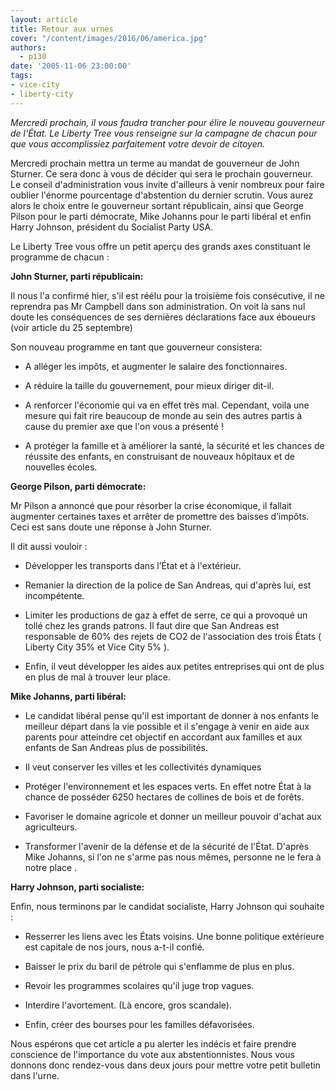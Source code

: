 ```yaml
---
layout: article
title: Retour aux urnes
cover: "/content/images/2016/06/america.jpg"
authors:
  - p130
date: '2005-11-06 23:00:00'
tags:
- vice-city
- liberty-city
---
```


_Mercredi prochain, il vous faudra trancher pour élire le nouveau gouverneur de l'État. Le Liberty Tree vous renseigne sur la campagne de chacun pour que vous accomplissiez parfaitement votre devoir de citoyen._

Mercredi prochain mettra un terme au mandat de gouverneur de John Sturner. Ce sera donc à vous de décider qui sera le prochain gouverneur. Le conseil d'administration vous invite d'ailleurs à venir nombreux pour faire oublier l'énorme pourcentage d'abstention du dernier scrutin. Vous aurez alors le choix entre le gouverneur sortant républicain, ainsi que George Pilson pour le parti démocrate, Mike Johanns pour le parti libéral et enfin Harry Johnson, président du Socialist Party USA.

Le Liberty Tree vous offre un petit aperçu des grands axes constituant le programme de chacun :

**John Sturner, parti républicain:**

Il nous l'a confirmé hier, s'il est réélu pour la troisième fois consécutive, il ne reprendra pas Mr Campbell dans son administration. On voit là sans nul doute les conséquences de ses dernières déclarations face aux éboueurs (voir article du 25 septembre)

Son nouveau programme en tant que gouverneur consistera:

- A alléger les impôts, et augmenter le salaire des fonctionnaires.

- A réduire la taille du gouvernement, pour mieux diriger dit-il.

- A renforcer l'économie qui va en effet très mal. Cependant, voila une mesure qui fait rire beaucoup de monde au sein des autres partis à cause du premier axe que l'on vous a présenté !

- A protéger la famille et à améliorer la santé, la sécurité et les chances de réussite des enfants, en construisant de nouveaux hôpitaux et de nouvelles écoles.

**George Pilson, parti démocrate:**

Mr Pilson a annoncé que pour résorber la crise économique, il fallait augmenter certaines taxes et arrêter de promettre des baisses d’impôts. Ceci est sans doute une réponse à John Sturner.

Il dit aussi vouloir :

- Développer les transports dans l’État et à l'extérieur.

- Remanier la direction de la police de San Andreas, qui d'après lui, est incompétente.

- Limiter les productions de gaz à effet de serre, ce qui a provoqué un tollé chez les grands patrons. Il faut dire que San Andreas est responsable de 60% des rejets de CO2 de l'association des trois États ( Liberty City 35% et Vice City 5% ).

- Enfin, il veut développer les aides aux petites entreprises qui ont de plus en plus de mal à trouver leur place.

**Mike Johanns, parti libéral:**

- Le candidat libéral pense qu'il est important de donner à nos enfants le meilleur départ dans la vie possible et il s'engage à venir en aide aux parents pour atteindre cet objectif en accordant aux familles et aux enfants de San Andreas plus de possibilités.

- Il veut conserver les villes et les collectivités dynamiques

- Protéger l'environnement et les espaces verts. En effet notre État à la chance de posséder 6250 hectares de collines de bois et de forêts.

- Favoriser le domaine agricole et donner un meilleur pouvoir d'achat aux agriculteurs.

- Transformer l'avenir de la défense et de la sécurité de l'État. D'après Mike Johanns, si l'on ne s'arme pas nous mêmes, personne ne le fera à notre place .

**Harry Johnson, parti socialiste:**

Enfin, nous terminons par le candidat socialiste, Harry Johnson qui souhaite :

- Resserrer les liens avec les États voisins. Une bonne politique extérieure est capitale de nos jours, nous a-t-il confié.

- Baisser le prix du baril de pétrole qui s'enflamme de plus en plus.

- Revoir les programmes scolaires qu'il juge trop vagues.

- Interdire l'avortement. (Là encore, gros scandale).

- Enfin, créer des bourses pour les familles défavorisées.

Nous espérons que cet article a pu alerter les indécis et faire prendre conscience de l'importance du vote aux abstentionnistes. Nous vous donnons donc rendez-vous dans deux jours pour mettre votre petit bulletin dans l'urne.